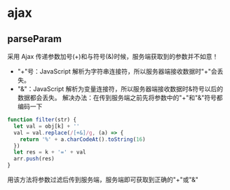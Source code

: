 # ajax

## parseParam

采用 Ajax 传递参数加号(+)和与符号(&)时候，服务端获取到的参数并不如意！

- "+"号：JavaScript 解析为字符串连接符，所以服务器端接收数据时"+"会丢失。
- "&"：JavaScript 解析为变量连接符，所以服务器端接收数据时&符号以后的数据都会丢失。
  解决办法：在传到服务端之前先将参数中的"+"和"&"符号都编码一下

```JavaScript
function filter(str) {
  let val = obj[k] + ''
  val = val.replace(/[+&]/g, (a) => {
    return '%' + a.charCodeAt().toString(16)
  })
  let res = k + '=' + val
  arr.push(res)
}
```

用该方法将参数过滤后传到服务端，服务端即可获取到正确的"+"或"&"
